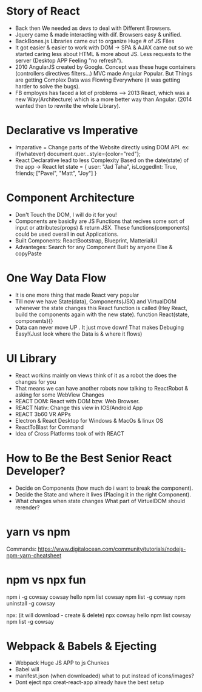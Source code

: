 # Story of React

- Back then We needed as devs to deal with Different Browsers.
- Jquery came & made interacting with dif. Browsers easy & unified.
- BackBones.js Libraries came out to organize Huge # of JS Files
- It got easier & easier to work with DOM -> SPA & AJAX came out so we started caring less about HTML & more about JS. Less requests to the server (Desktop APP Feeling "no refresh").
- 2010 AngularJS created by Google. Concept was these huge containers (controllers directives filters...) MVC made Angular Popular. But Things are getting Complex Data was Flowing Everywhere (it was getting harder to solve the bugs).
- FB employes has faced a lot of problems --> 2013 React, which was a new Way(Architecture) which is a more better way than Angular. (2014 wanted then to rewrite the whole Library).

# Declarative vs Imperative

- Imparative = Change parts of the Website directly using DOM API.
  ex: if(whatever) document.quer...style={color="red"};
- React Declarative lead to less Complexity Based on the date(state) of the app -> React
  let state = {
  user: "Jad Taha",
  isLoggedInt: True,
  friends; ["Pavel", "Matt", "Joy"]
  }

# Component Architecture

- Don't Touch the DOM, I will do it for you!
- Components are basiclly are JS Functions that recives some sort of input or attributes(props) & return JSX. These functions(components) could be used overall in out Applications.
- Built Components: ReactBootstrap, Blueprint, MatterialUI
- Advanteges: Search for any Component Built by anyone Else & copyPaste

# One Way Data Flow

- It is one more thing that made React very popular
- Till now we have State(data), Components(JSX) and VirtualDOM
  whenever the state changes this React function is called (Hey React, build the components again with the new state).
  function React(state, components){}
- Data can never move UP . It just move down! That makes Debuging Easy!(Just look where the Data is & where it flows)

# UI Library

- React workins mainly on views think of it as a robot the does the changes for you
- That means we can have another robots now talking to ReactRobot & asking for some WebView Changes
- REACT DOM: React with DOM bzw. Web Browser.
- REACT Nativ: Change this view in IOS/Android App
- REACT 3b60 VR APPs
- Electron & React Desktop for Windows & MacOs & linux OS
- ReactToBlast for Command
- Idea of Cross Platforms took of with REACT

# How to Be the Best Senior React Developer?

- Decide on Components (how much do i want to break the component).
- Decide the State and where it lives (Placing it in the right Component).
- What changes when state changes What part of VirtuelDOM should rerender?

# yarn vs npm

Commands: https://www.digitalocean.com/community/tutorials/nodejs-npm-yarn-cheatsheet

# npm vs npx fun

npm i -g cowsay
cowsay hello
npm list cowsay
npm list -g cowsay
npm uninstall -g cowsay

npx: (it will download - create & delete)
npx cowsay hello
npm list cowsay
npm list -g cowsay

# Webpack & Babels & Ejecting

- Webpack Huge JS APP to js Chunkes
- Babel will
- manifest.json (when downloaded) what to put instead of icons/images?
- Dont eject npx creat-react-app already have the best setup
